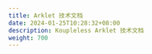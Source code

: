 ```yaml
---
title: Arklet 技术文档
date: 2024-01-25T10:28:32+08:00
description: Koupleless Arklet 技术文档
weight: 700
---
```


